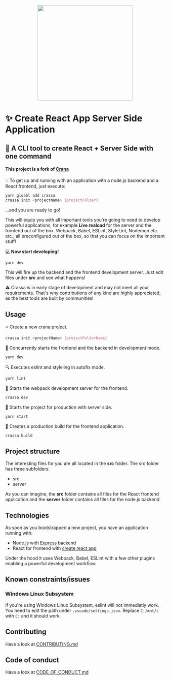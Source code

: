<div style="text-align: center;">
    <img src="logo.png" width="300" />
</div>

# :sparkles: Create React App Server Side Application
## :battery: A CLI tool to create React + Server Side with one command 

#### **This project is a fork of [Crana](https://github.com/scriptify/crana)**

:bulb: To get up and running with an application with a node.js backend and a React frontend, just execute:

```bash
yarn gloabl add crassa
crassa init <projectName> [projectFolder]
```

...and you are ready to go!

This will equip you with all important tools you're going to need to develop powerful applications, for example __Live reaload__ for the server and the frontend out of the box.
Webpack, Babel, ESLint, StyleLint, Nodemon etc. etc., all preconfigured out of the box, so that you can focus on the important stuff!

:computer: __Now start developing!__
```bash
yarn dev
```
This will fire up the backend and the frontend development server. Just edit files under __src__ and see what happens!

:warning: Crassa is in early stage of development and may not meet all your requirements. That's why contributions of any kind are highly appreciated, as the best tools are built by communities!

## Usage
:star: Create a new crana project.
```bash
crassa init <projectName> [projectFolderName]
```
:dizzy: Concurrently starts the frontend and the backend in development mode.
```bash
yarn dev                                     
```
:mag: Executes eslint and styleling in autofix mode.
```bash
yarn lint
```
:satellite: Starts the webpack development server for the frontend.
```bash
crassa dev                             
```
:car: Starts the project for production with server side.
```bash
yarn start                                   
```
:blue_car: Creates a production build for the frontend application.
```bash
crassa build                         
```

## Project structure
The interesting files for you are all located in the __src__ folder. The src folder has three subfolders:
- src
- server

As you can imagine, the __src__ folder contains all files for the React frontend application and the __server__ folder contains all files for the node.js backend.

## Technologies
As soon as you bootstrapped a new project, you have an application running with:

- Node.js with [Express](https://github.com/expressjs/express) backend
- React for frontend with [create react app](https://github.com/facebook/create-react-app)

Under the hood it uses Webpack, Babel, ESLint with a few other plugins enabling a powerful development workflow.

## Known constraints/issues

### Windows Linux Subsystem
If you're using Windows Linux Subsystem, eslint will not immediatly work. You need to edit the path under `.vscode/settings.json`.
Replace `C:/mnt/c` with `C:` and it should work.

## Contributing
Have a look at [CONTRIBUTING.md](CONTRIBUTING.md)

## Code of conduct
Have a look at [CODE_OF_CONDUCT.md](CODE_OF_CONDUCT.md)